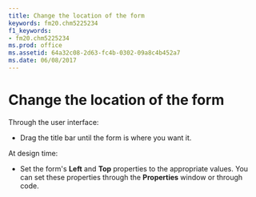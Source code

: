 ```yaml
---
title: Change the location of the form
keywords: fm20.chm5225234
f1_keywords:
- fm20.chm5225234
ms.prod: office
ms.assetid: 64a32c08-2d63-fc4b-0302-09a8c4b452a7
ms.date: 06/08/2017
---
```



# Change the location of the form

Through the user interface:



- Drag the title bar until the form is where you want it.
    

At design time:


- Set the form's  **Left** and **Top** properties to the appropriate values. You can set these properties through the **Properties** window or through code.
    


